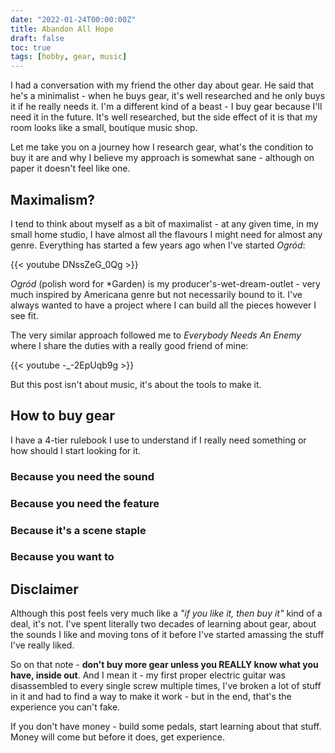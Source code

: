 ```yaml
---
date: "2022-01-24T00:00:00Z"
title: Abandon All Hope
draft: false
toc: true
tags: [hobby, gear, music]
---
```


I had a conversation with my friend the other day about gear.
He said that he's a minimalist - when he buys gear, it's well researched and he only buys it if he really needs it. 
I'm a different kind of a beast - I buy gear because I'll need it in the future. It's well researched, but the side effect of it is that my room looks like a small, boutique music shop. 

Let me take you on a journey how I research gear, what's the condition to buy it are and why I believe my approach is somewhat sane - although on paper it doesn't feel like one.

## Maximalism?

I tend to think about myself as a bit of maximalist - at any given time, in my small home studio, I have almost all the flavours I might need for almost any genre.
Everything has started a few years ago when I've started *Ogród*:

{{< youtube DNssZeG_0Qg >}}

*Ogród* (polish word for *Garden) is my producer's-wet-dream-outlet - very much inspired by Americana genre but not necessarily bound to it.
I've always wanted to have a project where I can build all the pieces however I see fit.

The very similar approach followed me to *Everybody Needs An Enemy* where I share the duties with a really good friend of mine:

{{< youtube -_-2EpUqb9g >}}

But this post isn't about music, it's about the tools to make it.

## How to buy gear

I have a 4-tier rulebook I use to understand if I really need something or how should I start looking for it.

### Because you need the sound

### Because you need the feature

### Because it's a scene staple

### Because you want to

## Disclaimer

Although this post feels very much like a *"if you like it, then buy it"* kind of a deal, it's not.
I've spent literally two decades of learning about gear, about the sounds I like and moving tons of it before I've started amassing the stuff I've really liked.

So on that note - **don't buy more gear unless you REALLY know what you have, inside out**.
And I mean it - my first proper electric guitar was disassembled to every single screw multiple times, I've broken a lot of stuff in it and had to find a way to make it work - but in the end, that's the experience you can't fake.

If you don't have money - build some pedals, start learning about that stuff.
Money will come but before it does, get experience.
